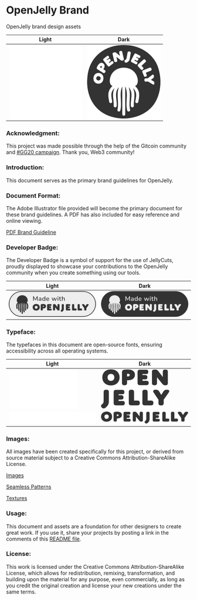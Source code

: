 # OpenJelly Brand
OpenJelly brand design assets

| Light                                                                                   | Dark                                                                                   |
|-----------------------------------------------------------------------------------------|----------------------------------------------------------------------------------------|
| ![OpenJelly Logo](https://raw.githubusercontent.com/OpenJelly/Brand/main/Logo/oj-logo-fff.svg) | ![OpenJelly Logo](https://raw.githubusercontent.com/OpenJelly/Brand/main/Logo/oj-logo-333.svg) |


### Acknowledgment:
This project was made possible through the help of the Gitcoin community and [#GG20 campaign](https://explorer.gitcoin.co/#/round/42161/27/51). Thank you, Web3 community!

### Introduction:
This document serves as the primary brand guidelines for OpenJelly.

### Document Format:
The Adobe Illustrator file provided will become the primary document for these brand guidelines. A PDF has also included for easy reference and online viewing.

[PDF Brand Guideline](https://github.com/OpenJelly/Brand/blob/main/openjelly-brand-guide.pdf?raw=true)


### Developer Badge:
The Developer Badge is a symbol of support for the use of JellyCuts, proudly displayed to showcase your contributions to the OpenJelly community when you create something using our tools.

| Light                                                                                   | Dark                                                                                   |
|-----------------------------------------------------------------------------------------|----------------------------------------------------------------------------------------|
| ![Light Badge](https://github.com/OpenJelly/Brand/blob/main/Miscellaneous/oj-made-with-light.svg?raw=true) | ![Dark Badge](https://github.com/OpenJelly/Brand/blob/main/Miscellaneous/oj-made-with-dark.svg?raw=true) |

### Typeface:
The typefaces in this document are open-source fonts, ensuring accessibility across all operating systems.

| Light                                                                                   | Dark                                                                                   |
|-----------------------------------------------------------------------------------------|----------------------------------------------------------------------------------------|
| ![Light](https://github.com/OpenJelly/Brand/blob/main/Logotype/oj-logotype-fff.svg) | ![Dark](https://raw.githubusercontent.com/OpenJelly/Brand/main/Logotype/oj-logotype-333.svg) |
| ![White Horizontal](https://raw.githubusercontent.com/OpenJelly/Brand/main/Logotype/oj-logotype-horizontal-fff.svg) | ![Dark Horizontal](https://raw.githubusercontent.com/OpenJelly/Brand/main/Logotype/oj-logotype-horizontal-333.svg) |


### Images:
All images have been created specifically for this project, or derived from source material subject to a Creative Commons Attribution-ShareAlike License.

[Images](url)

[Seamless Patterns]()

[Textures]()


### Usage:
This document and assets are a foundation for other designers to create great work. If you use it, share your projects by posting a link in the comments of this [README file](https://github.com/OpenJelly/Brand/edit/main/README.md).

### License:
This work is licensed under the Creative Commons Attribution-ShareAlike License, which allows for redistribution, remixing, transformation, and building upon the material for any purpose, even commercially, as long as you credit the original creation and license your new creations under the same terms.
